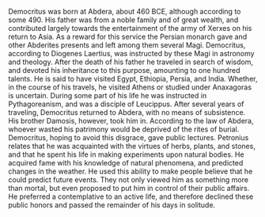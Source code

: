 Democritus was born at Abdera, about 460 BCE, although according to some 490. His father was from a noble family and of great wealth, and contributed largely towards the entertainment of the army of Xerxes on his return to Asia. As a reward for this service the Persian monarch gave and other Abderites presents and left among them several Magi. Democritus, according to Diogenes Laertius, was instructed by these Magi in astronomy and theology. After the death of his father he traveled in search of wisdom, and devoted his inheritance to this purpose, amounting to one hundred talents. He is said to have visited Egypt, Ethiopia, Persia, and India. Whether, in the course of his travels, he visited Athens or studied under Anaxagoras is uncertain. During some part of his life he was instructed in Pythagoreanism, and was a disciple of Leucippus. After several years of traveling, Democritus returned to Abdera, with no means of subsistence. His brother Damosis, however, took him in. According to the law of Abdera, whoever wasted his patrimony would be deprived of the rites of burial. Democritus, hoping to avoid this disgrace, gave public lectures. Petronius relates that he was acquainted with the virtues of herbs, plants, and stones, and that he spent his life in making experiments upon natural bodies. He acquired fame with his knowledge of natural phenomena, and predicted changes in the weather. He used this ability to make people believe that he could predict future events. They not only viewed him as something more than mortal, but even proposed to put him in control of their public affairs. He preferred a contemplative to an active life, and therefore declined these public honors and passed the remainder of his days in solitude.